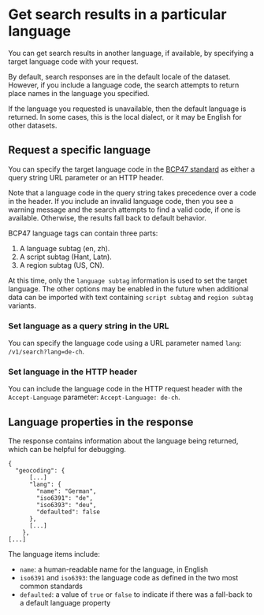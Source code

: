 # Get search results in a particular language

You can get search results in another language, if available, by specifying a target language code with your request.

By default, search responses are in the default locale of the dataset. However, if you include a language code, the search attempts to return place names in the language you specified.

If the language you requested is unavailable, then the default language is returned. In some cases, this is the local dialect, or it may be English for other datasets.

## Request a specific language

You can specify the target language code in the [BCP47 standard](http://www.rfc-editor.org/rfc/bcp/bcp47.txt) as either a query string URL parameter or an HTTP header.

Note that a language code in the query string takes precedence over a code in the header. If you include an invalid language code, then you see a warning message and the search attempts to find a valid code, if one is available. Otherwise, the results fall back to default behavior.

BCP47 language tags can contain three parts:

   1. A language subtag (en, zh).
   2. A script subtag (Hant, Latn).
   3. A region subtag (US, CN).

At this time, only the `language subtag` information is used to set the target language. The other options may be enabled in the future when additional data can be imported with text containing `script subtag` and `region subtag` variants.

### Set language as a query string in the URL

You can specify the language code using a URL parameter named `lang`: `/v1/search?lang=de-ch`.

### Set language in the HTTP header

You can include the language code in the HTTP request header with the `Accept-Language` parameter: `Accept-Language: de-ch`.

## Language properties in the response

The response contains information about the language being returned, which can be helpful for debugging.

```
{
  "geocoding": {
      [...]
      "lang": {
        "name": "German",
        "iso6391": "de",
        "iso6393": "deu",
        "defaulted": false
      },
      [...]
    },
[...]
```

The language items include:

- `name`: a human-readable name for the language, in English
- `iso6391` and `iso6393`: the language code as defined in the two most common standards
- `defaulted`: a value of `true` or `false` to indicate if there was a fall-back to a default language property

